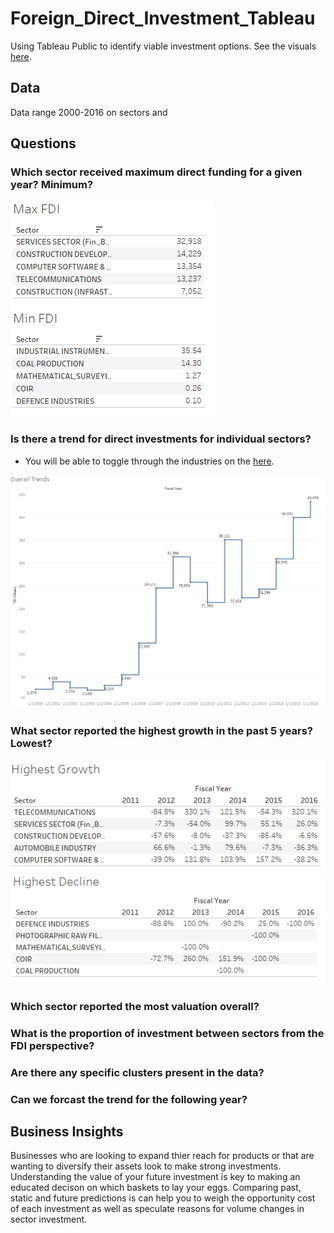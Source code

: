 # Foreign_Direct_Investment_Tableau
Using Tableau Public to identify viable investment options. See the visuals [here]().

## Data
Data range 2000-2016 on sectors and 

## Questions
### Which sector received maximum direct funding for a given year? Minimum?

 ![](FDI%20Images/Max%20FDI.png)           ![](FDI%20Images/Min%20FDI.png)
 
### Is there a trend for direct investments for individual sectors?
* You will be able to toggle through the industries on the [here]().

![](FDI%20Images/Overall%20Trends.png)

### What sector reported the highest growth in the past 5 years? Lowest?

 ![](FDI%20Images/Highest%20Growth.png)  ![](FDI%20Images/Highest%20Decline.png)
 
### Which sector reported the most valuation overall?
### What is the proportion of investment between sectors from the FDI perspective?
### Are there any specific clusters present in the data?
### Can we forcast the trend for the following year?


## Business Insights

Businesses who are looking to expand thier reach for products or that are wanting to diversify their assets look to make strong investments. Understanding the value of your future investment is key to making an educated decison on which baskets to lay your eggs. Comparing past, static and future predictions is can help you to weigh the opportunity cost of each investment as well as speculate reasons for volume changes in sector investment.   
